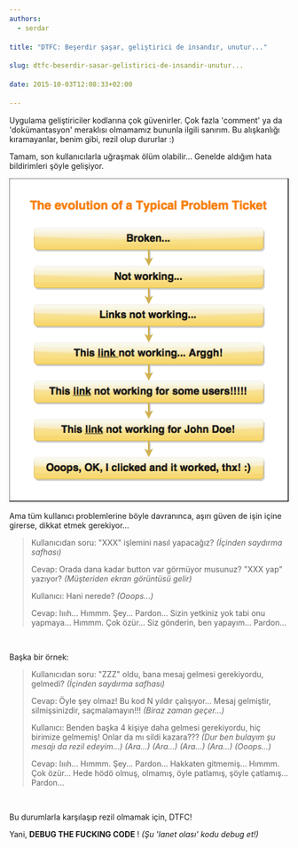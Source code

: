 ```yaml
---
authors:
  - serdar

title: "DTFC: Beşerdir şaşar, geliştirici de insandır, unutur..."

slug: dtfc-beserdir-sasar-gelistirici-de-insandir-unutur...

date: 2015-10-03T12:08:33+02:00

---
```


Uygulama geliştiriciler kodlarına çok güvenirler. Çok fazla 'comment' ya da 'dokümantasyon' meraklısı olmamamız bununla ilgili sanırım. Bu alışkanlığı kıramayanlar, benim gibi, rezil olup dururlar :)

Tamam, son kullanıcılarla uğraşmak ölüm olabilir... Genelde aldığım hata bildirimleri şöyle gelişiyor.
<!-- more -->
![Image:DTFC: Beşerdir şaşar, geliştirici de insandır, unutur...](../../images/imported/dtfc-beserdir-sasar-gelistirici-de-insandir-unutur-M2.gif)

Ama tüm kullanıcı problemlerine böyle davranınca, aşırı güven de işin içine girerse, dikkat etmek gerekiyor...

> Kullanıcıdan soru: "XXX" işlemini nasıl yapacağız? *(İçinden saydırma safhası)*
>
> Cevap: Orada dana kadar button var görmüyor musunuz? "XXX yap" yazıyor? *(Müşteriden ekran görüntüsü gelir)*
>
> Kullanıcı: Hani nerede? *(Ooops...)*
>
> Cevap: Iıııh... Hımmm. Şey... Pardon... Sizin yetkiniz yok tabi onu yapmaya... Hımmm. Çok özür... Siz gönderin, ben yapayım... Pardon...

<br />

Başka bir örnek:

> Kullanıcıdan soru: "ZZZ" oldu, bana mesaj gelmesi gerekiyordu, gelmedi? *(İçinden saydırma safhası)*
>
> Cevap: Öyle şey olmaz! Bu kod N yıldır çalışıyor... Mesaj gelmiştir, silmişsinizdir, saçmalamayın!!! *(Biraz zaman geçer...)*
>
> Kullanıcı: Benden başka 4 kişiye daha gelmesi gerekiyordu, hiç birimize gelmemiş! Onlar da mı sildi kazara??? *(Dur ben bulayım şu mesajı da rezil edeyim...)* *(Ara...)* *(Ara...)* *(Ara...)* *(Ara...)* *(Ooops...)*
>
> Cevap: Iıııh... Hımmm. Şey... Pardon... Hakkaten gitmemiş... Hımmm. Çok özür... Hede hödö olmuş, olmamış, öyle patlamış, şöyle çatlamış... Pardon...

<br />

Bu durumlarla karşılaşıp rezil olmamak için, DTFC!

Yani, **DEBUG THE FUCKING CODE** ! *(Şu 'lanet olası' kodu debug et!)*
